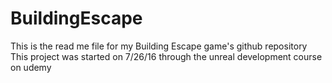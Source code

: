 # BuildingEscape
This is the read me file for my
Building Escape game's github repository
This project was started on 7/26/16
through the unreal development course on udemy
